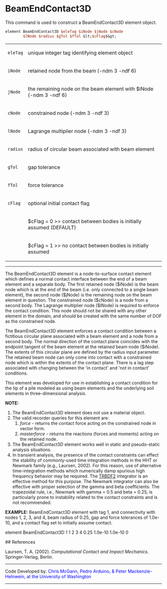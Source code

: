 # BeamEndContact3D

<p>This command is used to construct a BeamEndContact3D element
object.</p>

```tcl
element BeamEndContact3D $eleTag $iNode $jNode $cNode
        $lNode $radius $gTol $fTol &lt;$cFlag$&gt;
```

<table>
<tbody>
<tr class="odd">
<td><code class="parameter-table-variable">eleTag</code></td>
<td><p>unique integer tag identifying element object</p></td>
</tr>
<tr class="even">
<td><code class="parameter-table-variable">iNode</code></td>
<td><p>retained node from the beam (-ndm 3 -ndf 6)</p></td>
</tr>
<tr class="odd">
<td><code class="parameter-table-variable">jNode</code></td>
<td><p>the remaining node on the beam element with $iNode (-ndm 3 -ndf
6)</p></td>
</tr>
<tr class="even">
<td><code class="parameter-table-variable">cNode</code></td>
<td><p>constrained node (-ndm 3 -ndf 3)</p></td>
</tr>
<tr class="odd">
<td><code class="parameter-table-variable">lNode</code></td>
<td><p>Lagrange multiplier node (-ndm 3 -ndf 3)</p></td>
</tr>
<tr class="even">
<td><code class="parameter-table-variable">radius</code></td>
<td><p>radius of circular beam associated with beam element</p></td>
</tr>
<tr class="odd">
<td><code class="parameter-table-variable">gTol</code></td>
<td><p>gap tolerance</p></td>
</tr>
<tr class="even">
<td><code class="parameter-table-variable">fTol</code></td>
<td><p>force tolerance</p></td>
</tr>
<tr class="odd">
<td><code class="parameter-table-variable">cFlag</code></td>
<td><p>optional initial contact flag</p></td>
</tr>
<tr class="even">
<td></td>
<td><p>$cFlag = 0 &gt;&gt; contact between bodies is initially assumed
(DEFAULT)</p></td>
</tr>
<tr class="odd">
<td></td>
<td><p>$cFlag = 1 &gt;&gt; no contact between bodies is initially
assumed</p></td>
</tr>
</tbody>
</table>
<hr />
<p>The BeamEndContact3D element is a node-to-surface contact element
which defines a normal contact interface between the end of a beam
element and a separate body. The first retained node ($iNode) is the
beam node which is at the end of the beam (i.e. only connected to a
single beam element), the second node ($jNode) is the remaining node on
the beam element in question. The constrained node ($cNode) is a node
from a second body. The Lagrange multiplier node ($lNode) is required to
enforce the contact condition. This node should not be shared with any
other element in the domain, and should be created with the same number
of DOF as the constrained node.</p>
<p>The BeamEndContact3D element enforces a contact condition between a
fictitious circular plane associated with a beam element and a node from
a second body. The normal direction of the contact plane coincides with
the endpoint tangent of the beam element at the retained beam node
($iNode). The extents of this circular plane are defined by the radius
input parameter. The retained beam node can only come into contact with
a constrained node which is within the extents of the contact plane.
There is a lag step associated with changing between the 'in contact'
and 'not in contact' conditions.</p>
<p>This element was developed for use in establishing a contact
condition for the tip of a pile modeled as using beam elements and the
underlying soil elements in three-dimensional analysis.</p>
<p><strong>NOTE:</strong></p>
<ol>
<li>The BeamEndContact3D element does not use a material object.</li>
<li>The valid recorder queries for this element are:
<ol>
<li><em>force</em> - returns the contact force acting on the constrained
node in vector form.</li>
<li><em>masterforce</em> - returns the reactions (forces and moments)
acting on the retained node.</li>
</ol></li>
<li>The BeamEndContact3D element works well in static and pseudo-static
analysis situations.</li>
<li>In transient analysis, the presence of the contact constraints can
effect the stability of commonly-used time integration methods in the
HHT or Newmark family (e.g., Laursen, 2002). For this reason, use of
alternative time-integration methods which numerically damp spurious
high frequency behavior may be required. The <a href="TRBDF2"
title="wikilink">TRBDF2</a> integrator is an effective method for this
purpose. The Newmark integrator can also be effective with proper
selection of the gamma and beta coefficients. The trapezoidal rule,
i.e., Newmark with gamma = 0.5 and beta = 0.25, is particularly prone to
instability related to the contact constraints and is not
recommended.</li>
</ol>
<p><strong>EXAMPLE:</strong> BeamEndContact3D element with tag 1, and
connectivity with nodes 1, 2, 3, and 4, beam radius of 0.25, gap and
force tolerances of 1.0e-10, and a contact flag set to initially assume
contact.</p>
<p>element BeamEndContact3D 1 1 2 3 4 0.25 1.0e-10 1.0e-10 0</p>
## References
<p>Laursen, T. A. (2002). <em>Computational Contact and Impact
Mechanics.</em> Springer-Verlag, Berlin.</p>
<hr />
<p>Code Developed by: <span style="color:blue"> Chris McGann,
Pedro Arduino, &amp; Peter Mackenzie-Helnwein, at the University of
Washington </span></p>
<hr />

